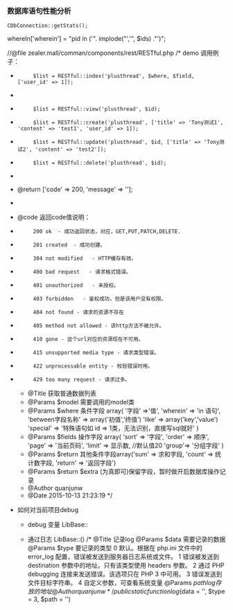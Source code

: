 ### 数据库语句性能分析
    CDbConnection::getStats();

whereIn['wherein'] = "pid in ('". implode("','", $ids) ."')";

//@file zealer.mall/comman/components/rest/RESTful.php
/*
demo    调用例子：
 *          $list = RESTful::index('plusthread', $where, $field, ['user_id' => 1]);
 *          
 *          $list = RESTful::view('plusthread', $id);
 *          $list = RESTful::create('plusthread', ['title' => 'Tony测试1', 'content' => 'test1', 'user_id' => 1]);
 *          $list = RESTful::update('plusthread', $id, ['title' => 'Tony测试2', 'content' => 'test2']);
 *          $list = RESTful::delete('plusthread', $id);
 *
 * @return  ['code' => 200, 'message' => ''];
 *
 * @code    返回code值说明：
 *          200 ok  - 成功返回状态，对应，GET,PUT,PATCH,DELETE.
 *          201 created  - 成功创建。
 *          304 not modified   - HTTP缓存有效。
 *          400 bad request   - 请求格式错误。
 *          401 unauthorized   - 未授权。
 *          403 forbidden   - 鉴权成功，但是该用户没有权限。
 *          404 not found - 请求的资源不存在
 *          405 method not allowed - 该http方法不被允许。
 *          410 gone - 这个url对应的资源现在不可用。
 *          415 unsupported media type - 请求类型错误。
 *          422 unprocessable entity - 校验错误时用。
 *          429 too many request - 请求过多。

    * @Title    获取普通数据列表
    * @Params   $model      需要调用的model类
    * @Params   $where      条件字段 array(
                                        '字段'              =>'值',
                                        'wherein'           => 'in 语句',
                                        'between字段名称'   => array('初值','终值')
                                        'like'              => array('key','value')
                                        'special'           => '特殊语句如 id => 1类，无法识别，直接写sql就好'
                                    )
    * @Params   $fields     操作字段 array(
                                        'sort' => '字段', 'order' => 顺序',
                                        'page' => '当前页码', 'limit' => 显示数,   //默认值20
                                        'group'=> '分组字段'
                                    )
    * @Params   $return     其他条件字段array('sum' => 求和字段, 'count' => 统计数字段, 'return' => '返回字段')
    * @Params   $return     $extra  (为真即可)保留字段，暂时做开启数据库操作记录
    * @Author   quanjunw
    * @Date     2015-10-13 21:23:19
    */

* 如何对当前项目debug
    - debug 变量 LibBase::
    
    - 通过日志  LibBase::()
        /*
         @Title    记录log
         @Params   $data 需要记录的数据
         @Params   $type 要记录的类型
                       0  默认。根据在 php.ini 文件中的 error_log 配置，错误被发送到服务器日志系统或文件。
                       1  错误被发送到 destination 参数中的地址。只有该类型使用 headers 参数。
                       2  通过 PHP debugging 连接来发送错误。该选项只在 PHP 3 中可用。
                       3  错误发送到文件目标字符串。
                       4  自定义参数，可查看系统变量
         @Params   $path log存放的地址
         @Author   quanjunw
        */
        public static function log($data = '', $type = 3, $path = '')

